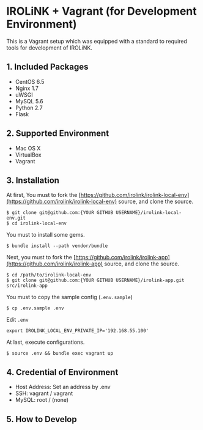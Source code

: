 IROLiNK + Vagrant (for Development Environment)
===============================================


This is a Vagrant setup which was equipped with a standard to required tools for development of IROLiNK.


## 1. Included Packages

- CentOS 6.5
- Nginx 1.7
- uWSGI
- MySQL 5.6
- Python 2.7
- Flask 


## 2. Supported Environment

- Mac OS X
- VirtualBox
- Vagrant


## 3. Installation

At first, You must to fork the [https://github.com/irolink/irolink-local-env](https://github.com/irolink/irolink-local-env) source, and clone the source.

    $ git clone git@github.com:{YOUR GITHUB USERNAME}/irolink-local-env.git
    $ cd irolink-local-env


You must to install some gems.

    $ bundle install --path vendor/bundle


Next, you must to fork the [https://github.com/irolink/irolink-app](https://github.com/irolink/irolink-app) source, and clone the source.

    $ cd /path/to/irolink-local-env
    $ git clone git@github.com:{YOUR GITHUB USERNAME}/irolink-app.git src/irolink-app


You must to copy the sample config (`.env.sample`)

    $ cp .env.sample .env


Edit `.env`

    export IROLINK_LOCAL_ENV_PRIVATE_IP='192.168.55.100'


At last, execute configurations.

    $ source .env && bundle exec vagrant up


## 4. Credential of Environment

- Host Address: Set an address by .env
- SSH: vagrant / vagrant
- MySQL: root / (none)


## 5. How to Develop




